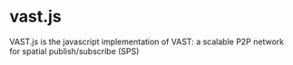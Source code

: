 vast.js
=======

VAST.js is the javascript implementation of VAST: a scalable P2P network for spatial publish/subscribe (SPS)